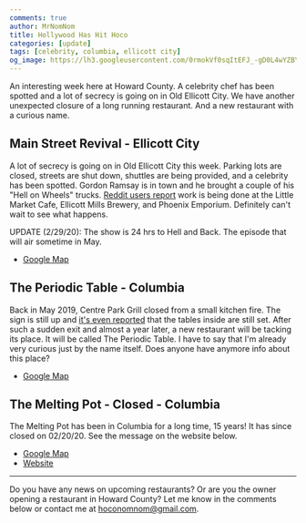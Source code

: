 ```yaml
---
comments: true
author: MrNomNom
title: Hollywood Has Hit Hoco
categories: [update]
tags: [celebrity, columbia, ellicott city]
og_image: https://lh3.googleusercontent.com/0rmokVf0sqItEFJ_-gD0L4wYZBYioPO8jzC_zco0jB5L0iSAPkmQZxLNSZkxahEOjH3cqZWgfv0XRt61uSEnUI7mILnwF6vw88pRkRiTPbZxHlO7jJCbnVzJbqF3LN0WIel2KuMGKQ=w400
---
```


An interesting week here at Howard County. A celebrity chef has been spotted and a lot of secrecy is going on in Old Ellicott City. We have another unexpected closure of a long running restaurant. And a new restaurant with a curious name.

<!--more-->

## Main Street Revival - Ellicott City

A lot of secrecy is going on in Old Ellicott City this week. Parking lots are closed, streets are shut down, shuttles are being provided, and a celebrity has been spotted. Gordon Ramsay is in town and he brought a couple of his "Hell on Wheels" trucks. [Reddit users report](https://www.reddit.com/r/ellicottcity/comments/f90zc3/gordon_ramsey/) work is being done at the Little Market Cafe, Ellicott Mills Brewery, and Phoenix Emporium. Definitely can't wait to see what happens.

UPDATE (2/29/20): The show is 24 hrs to Hell and Back. The episode that will air sometime in May.

* [Google Map](https://g.page/ellicott-mills-brewing-company)

## The Periodic Table - Columbia

Back in May 2019, Centre Park Grill closed from a small kitchen fire. The sign is still up and [it's even reported](https://www.reddit.com/r/ColumbiaMD/comments/f8e4rp/centre_park_dr_at_108/filenjz?utm_source=share&utm_medium=web2x) that the tables inside are still set. After such a sudden exit and almost a year later, a new restaurant will be tacking its place. It will be called The Periodic Table. I have to say that I'm already very curious just by the name itself. Does anyone have anymore info about this place?

* [Google Map](https://goo.gl/maps/wvBePU9H7D6Cg9pb6)

## The Melting Pot - Closed - Columbia

The Melting Pot has been in Columbia for a long time, 15 years! It has since closed on 02/20/20. See the message on the website below.

* [Google Map](https://goo.gl/maps/fmDYYCrQbryisfUz5)
* [Website](https://www.meltingpot.com/columbia-md-closed.aspx)


----

Do you have any news on upcoming restaurants? Or are you the owner opening a restaurant in Howard County? Let me know in the comments below or contact me at [hoconomnom@gmail.com](mailto:hoconomnom@gmail.com).

